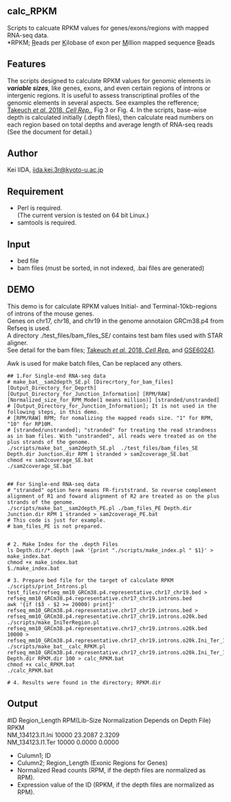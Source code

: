 calc_RPKM
---------
Scripts to calcuate RPKM values for genes/exons/regions with mapped RNA-seq data.  
\*RPKM; <ins>R</ins>eads per <ins>K</ins>ilobase of exon per <ins>M</ins>illion mapped sequence <ins>R</ins>eads   

Features
---------
The scripts designed to calculate RPKM values for genomic elements in ***variable sizes***, like genes, exons, and even certain regions of introns or intergenic regions. 
It is useful to assess transcriptinal profiles of the genomic elements in several aspects.
See examples the refference; [Takeuch *et al.* 2018. *Cell Rep.*](https://doi.org/10.1016/j.celrep.2018.03.141 "DOI"), Fig 3 or Fig. 4. 
In the scripts, base-wise depth is calculated initially (.depth files), then calculate read numbers on each region based on total depths and average length of RNA-seq reads (See the document for detail.)

Author
---------
Kei IIDA, iida.kei.3r@kyoto-u.ac.jp

Requirement
---------
 * Perl is required.  
  (The current version is tested on 64 bit Linux.)
 * samtools is required.
 
Input
---------
 * bed file
 * bam files (must be sorted, in not indexed, .bai files are generated)
 
DEMO
---------
This demo is for calculate RPKM values Initial- and Terminal-10kb-regions of introns of the mouse genes.  
Genes on chr17, chr18, and chr19 in the genome annotaion GRCm38.p4 from Refseq is used.  
A directory ./test_files/bam_files_SE/ contains test bam files used with STAR aligner.  
See detail for the bam files; [Takeuch *et al.* 2018. *Cell Rep.*](https://doi.org/10.1016/j.celrep.2018.03.141 "DOI") and [GSE60241](https://www.ncbi.nlm.nih.gov/geo/query/acc.cgi?acc=GSE60241 "NCBI GEO").

Awk is used for make batch files, Can be replaced any others.
```
## 1.For Single-end RNA-seq data
# make_bat__sam2depth_SE.pl [Direcrtory_for_bam_files] [Output_Directory_for_Deprth] [Output_Directory_for_Junction_Information] [RPM/RAW] [Normalized_size_for_RPM_Mode(1 means million)] [stranded/unstranded]
# [Output_Directory_for_Junction_Information]; It is not used in the following steps, in this demo.
# [RPM/RAW] RPM; for nomalizing the mapped reads size. "1" for RPM, "10" for RP10M.
# [stranded/unstranded]; "stranded" for treating the read strandness as in bam files. With "unstranded", all reads were treated as on the plus strands of the genome.
./scripts/make_bat__sam2depth_SE.pl  ./test_files/bam_files_SE Depth.dir Junction.dir RPM 1 stranded > sam2coverage_SE.bat
chmod +x sam2coverage_SE.bat
./sam2coverage_SE.bat


## For Single-end RNA-seq data 
# "stranded" option here means FR-firststrand. So reverse complement alignment of R1 and foward alignment of R2 are treated as on the plus strands of the genome.
./scripts/make_bat__sam2depth_PE.pl ./bam_files_PE Depth.dir Junction.dir RPM 1 stranded > sam2coverage_PE.bat
# This code is just for example.
# bam_files_PE is not prepared.


# 2. Make Index for the .depth Files
ls Depth.dir/*.depth |awk '{print "./scripts/make_index.pl " $1}' > make_index.bat
chmod +x make_index.bat
$./make_index.bat

# 3. Prepare bed file for the target of calculate RPKM
./scripts/print_Introns.pl test_files/refseq_mm10_GRCm38.p4.representative.chr17_chr19.bed > refseq_mm10_GRCm38.p4.representative.chr17_chr19.introns.bed
awk '{if ($3 - $2 >= 20000) print}' refseq_mm10_GRCm38.p4.representative.chr17_chr19.introns.bed > refseq_mm10_GRCm38.p4.representative.chr17_chr19.introns.o20k.bed
./scripts/make_IniTerRegion.pl refseq_mm10_GRCm38.p4.representative.chr17_chr19.introns.o20k.bed 10000 > refseq_mm10_GRCm38.p4.representative.chr17_chr19.introns.o20k.Ini_Ter_10k.bed
./scripts/make_bat__calc_RPKM.pl refseq_mm10_GRCm38.p4.representative.chr17_chr19.introns.o20k.Ini_Ter_10k.bed Depth.dir RPKM.dir 100 > calc_RPKM.bat
chmod +x calc_RPKM.bat
./calc_RPKM.bat

# 4. Results were found in the directory; RPKM.dir
```

Output
---------
#ID	Region_Length	RPM(Lib-Size Normalization Depends on Depth File)	RPKM  
NM_134123.I1.Ini	10000	23.2087	2.3209  
NM_134123.I1.Ter	10000	0.0000	0.0000  
* Culumn1; ID
* Culumn2; Region_Length (Exonic Regions for Genes)
* Normalized Read counts (RPM, if the depth files are normalized as RPM).
* Expression value of the ID (RPKM, if the depth files are normalized as RPM).
